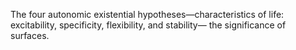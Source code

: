 The four autonomic existential hypotheses—characteristics of life: excitability, specificity, flexibility, and stability— the significance of surfaces.
